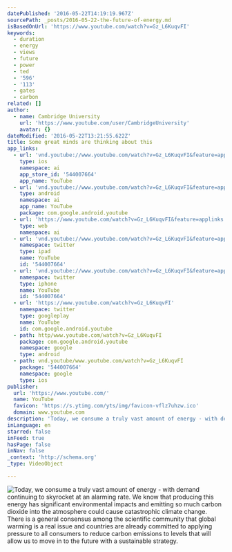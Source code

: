 ```yaml
---
datePublished: '2016-05-22T14:19:19.967Z'
sourcePath: _posts/2016-05-22-the-future-of-energy.md
isBasedOnUrl: 'https://www.youtube.com/watch?v=Gz_L6KuqvFI'
keywords:
  - duration
  - energy
  - views
  - future
  - power
  - ted
  - '596'
  - '113'
  - gates
  - carbon
related: []
author:
  - name: Cambridge University
    url: 'https://www.youtube.com/user/CambridgeUniversity'
    avatar: {}
dateModified: '2016-05-22T13:21:55.622Z'
title: Some great minds are thinking about this
app_links:
  - url: 'vnd.youtube://www.youtube.com/watch?v=Gz_L6KuqvFI&feature=applinks'
    type: ios
    namespace: ai
    app_store_id: '544007664'
    app_name: YouTube
  - url: 'vnd.youtube://www.youtube.com/watch?v=Gz_L6KuqvFI&feature=applinks'
    type: android
    namespace: ai
    app_name: YouTube
    package: com.google.android.youtube
  - url: 'https://www.youtube.com/watch?v=Gz_L6KuqvFI&feature=applinks'
    type: web
    namespace: ai
  - url: 'vnd.youtube://www.youtube.com/watch?v=Gz_L6KuqvFI&feature=applinks'
    namespace: twitter
    type: ipad
    name: YouTube
    id: '544007664'
  - url: 'vnd.youtube://www.youtube.com/watch?v=Gz_L6KuqvFI&feature=applinks'
    namespace: twitter
    type: iphone
    name: YouTube
    id: '544007664'
  - url: 'https://www.youtube.com/watch?v=Gz_L6KuqvFI'
    namespace: twitter
    type: googleplay
    name: YouTube
    id: com.google.android.youtube
  - path: http/www.youtube.com/watch?v=Gz_L6KuqvFI
    package: com.google.android.youtube
    namespace: google
    type: android
  - path: vnd.youtube/www.youtube.com/watch?v=Gz_L6KuqvFI
    package: '544007664'
    namespace: google
    type: ios
publisher:
  url: 'https://www.youtube.com/'
  name: YouTube
  favicon: 'https://s.ytimg.com/yts/img/favicon-vflz7uhzw.ico'
  domain: www.youtube.com
description: 'Today, we consume a truly vast amount of energy - with demand continuing to skyrocket at an alarming rate. We know that producing this energy has significant environmental impacts and emitting so much carbon dioxide into the atmosphere could cause catastrophic climate change. There is a general consensus among the scientific community that global warming is a real issue and countries are already committed to applying pressure to all consumers to reduce carbon emissions to levels that will allow us to move in to the future with a sustainable strategy.  '
inLanguage: en
starred: false
inFeed: true
hasPage: false
inNav: false
_context: 'http://schema.org'
_type: VideoObject

---
```

![Today, we consume a truly vast amount of energy - with demand continuing to skyrocket at an alarming rate. We know that producing this energy has significant environmental impacts and emitting so much carbon dioxide into the atmosphere could cause catastrophic climate change. There is a general consensus among the scientific community that global warming is a real issue and countries are already committed to applying pressure to all consumers to reduce carbon emissions to levels that will allow us to move in to the future with a sustainable strategy.  ](https://the-grid-user-content.s3-us-west-2.amazonaws.com/e0ea06b3-9553-4cae-8eb0-bfcb5079f2d0.jpg)